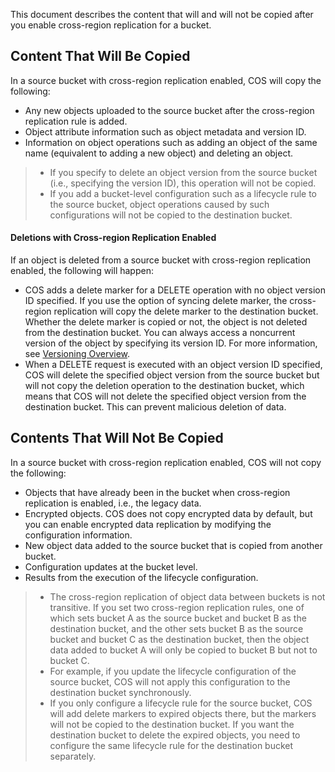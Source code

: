 This document describes the content that will and will not be copied after you enable cross-region replication for a bucket.

## Content That Will Be Copied

In a source bucket with cross-region replication enabled, COS will copy the following:

- Any new objects uploaded to the source bucket after the cross-region replication rule is added.
- Object attribute information such as object metadata and version ID.
- Information on object operations such as adding an object of the same name (equivalent to adding a new object) and deleting an object.

>- If you specify to delete an object version from the source bucket (i.e., specifying the version ID), this operation will not be copied.
> - If you add a bucket-level configuration such as a lifecycle rule to the source bucket, object operations caused by such configurations will not be copied to the destination bucket.

#### Deletions with Cross-region Replication Enabled

If an object is deleted from a source bucket with cross-region replication enabled, the following will happen:

- COS adds a delete marker for a DELETE operation with no object version ID specified. If you use the option of syncing delete marker, the cross-region replication will copy the delete marker to the destination bucket. Whether the delete marker is copied or not, the object is not deleted from the destination bucket. You can always access a noncurrent version of the object by specifying its version ID. For more information, see [Versioning Overview](https://intl.cloud.tencent.com/document/product/436/19883).
- When a DELETE request is executed with an object version ID specified, COS will delete the specified object version from the source bucket but will not copy the deletion operation to the destination bucket, which means that COS will not delete the specified object version from the destination bucket. This can prevent malicious deletion of data.

## Contents That Will Not Be Copied

In a source bucket with cross-region replication enabled, COS will not copy the following:

- Objects that have already been in the bucket when cross-region replication is enabled, i.e., the legacy data.
- Encrypted objects. COS does not copy encrypted data by default, but you can enable encrypted data replication by modifying the configuration information.
- New object data added to the source bucket that is copied from another bucket.
- Configuration updates at the bucket level.
- Results from the execution of the lifecycle configuration.

>- The cross-region replication of object data between buckets is not transitive. If you set two cross-region replication rules, one of which sets bucket A as the source bucket and bucket B as the destination bucket, and the other sets bucket B as the source bucket and bucket C as the destination bucket, then the object data added to bucket A will only be copied to bucket B but not to bucket C.
>- For example, if you update the lifecycle configuration of the source bucket, COS will not apply this configuration to the destination bucket synchronously.
>- If you only configure a lifecycle rule for the source bucket, COS will add delete markers to expired objects there, but the markers will not be copied to the destination bucket. If you want the destination bucket to delete the expired objects, you need to configure the same lifecycle rule for the destination bucket separately.
